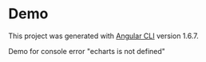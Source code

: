 # Demo

This project was generated with [Angular CLI](https://github.com/angular/angular-cli) version 1.6.7.

Demo for console error "echarts is not defined"
